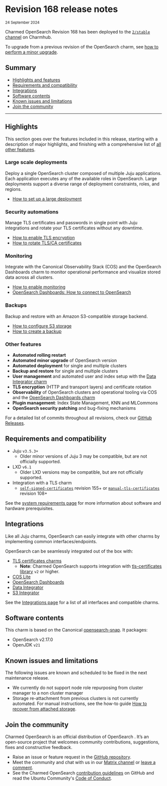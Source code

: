 
# Revision 168 release notes
<sub>24 September 2024</sub>

Charmed OpenSearch Revision 168 has been deployed to the [`2/stable` channel](https://charmhub.io/opensearch?channel=2/stable) on Charmhub.

To upgrade from a previous revision of the OpenSearch charm, see [how to perform a minor upgrade](https://charmhub.io/opensearch/docs/h-minor-upgrade).

## Summary
* [Highlights and features](#highlights)
* [Requirements and compatibility](#requirements-and-compatibility)
* [Integrations](#integrations)
* [Software contents](#software-contents)
* [Known issues and limitations](#known-issues-and-limitations)
* [Join the community](#join-the-community)

---

## Highlights
This section goes over the features included in this release, starting with a description of major highlights, and finishing with a comprehensive list of [all other features](#other-features).

### Large scale deployments

Deploy a single OpenSearch cluster composed of multiple Juju applications. Each application executes any of the available roles in OpenSearch. Large deployments support a diverse range of deployment constraints, roles, and regions.
* [How to set up a large deployment](/how-to/deploy/launch-a-large-deployment)

### Security automations

Manage TLS certificates and passwords in single point with Juju integrations and rotate your TLS certificates without any downtime.

* [How to enable TLS encryption](/how-to/tls-encryption/enable-tls-encryption)
* [How to rotate TLS/CA certificates](/how-to/tls-encryption/rotate-tls-ca-certificates)

### Monitoring

Integrate with the Canonical Observability Stack (COS) and the OpenSearch Dashboards charm to monitor operational performance and visualize stored data across all clusters.

* [How to enable monitoring](/how-to/enable-monitoring)
* [OpenSearch Dashboards: How to connect to OpenSearch](/t/https://charmhub.io/opensearch-dashboards/docs/h-db-connect)

### Backups

Backup and restore with an Amazon S3-compatible storage backend.

* [How to configure S3 storage](/how-to/back-up-and-restore/configure-s3)
* [How to create a backup](/how-to/back-up-and-restore/create-a-backup)

### Other features
* **Automated rolling restart**
* **Automated minor upgrade** of OpenSearch version
* **Automated deployment** for single and multiple clusters
* **Backup and restore** for single and multiple clusters
* **User management** and automated user and index setup with the [Data Integrator charm](https://charmhub.io/data-integrator)
* **TLS encryption** (HTTP and transport layers) and certificate rotation
* **Observability** of OpenSearch clusters and operational tooling via COS and the 
 [OpenSearch Dashboards charm](https://charmhub.io/opensearch-dashboards)
* **Plugin management**: Index State Management, KNN and MLCommons
* **OpenSearch security patching** and bug-fixing mechanisms

For a detailed list of commits throughout all revisions, check our [GitHub Releases](https://github.com/canonical/opensearch-operator/releases).

## Requirements and compatibility
* Juju `v3.5.3+`
  * Older minor versions of Juju 3 may be compatible, but are not officially supported.
* LXD `v6.1`
  * Older LXD versions may be compatible, but are not officially supported.
* Integration with a TLS charm
  * [`self-signed-certificates`](https://charmhub.io/self-signed-certificates) revision 155+ or [`manual-tls-certificates`](https://charmhub.io/manual-tls-certificates) revision 108+

See the [system requirements page](/reference/system-requirements) for more information about software and hardware prerequisites.

## Integrations

Like all Juju charms, OpenSearch can easily integrate with other charms by implementing common interfaces/endpoints.

OpenSearch can be seamlessly integrated out of the box with:

* [TLS certificates charms](https://charmhub.io/topics/security-with-x-509-certificates#heading--understanding-your-x-509-certificates-requirements)
  * **Note**: Charmed OpenSearch supports integration with [tls-certificates library](https://charmhub.io/tls-certificates-interface/libraries/tls_certificates) `v2` or higher.
* [COS Lite](https://charmhub.io/cos-lite)
* [OpenSearch Dashboards](https://charmhub.io/opensearch-dashboards)
* [Data Integrator](https://charmhub.io/data-integrator)
* [S3 Integrator](https://charmhub.io/s3-integrator)

See the [Integrations page](https://charmhub.io/opensearch/integrations) for a list of all interfaces and compatible charms.

## Software contents

This charm is based on the Canonical [opensearch-snap](https://github.com/canonical/opensearch-snap). It packages:
* OpenSearch v2.17.0
* OpenJDK `v21`

## Known issues and limitations

The following issues are known and scheduled to be fixed in the next maintenance release.

* We currently do not support node role repurposing from cluster manager to a non cluster manager
* Storage re-attachment from previous clusters is not currently automated. For manual instructions, see the how-to guide [How to recover from attached storage](/how-to/recover-from-attached-storage).

## Join the community

Charmed OpenSearch is an official distribution of OpenSearch . It’s an open-source project that welcomes community contributions, suggestions, fixes and constructive feedback.

* Raise an issue or feature request in the [GitHub repository](https://github.com/canonical/opensearch-operator/issues).
* Meet the community and chat with us in our [Matrix channel](https://matrix.to/#/#charmhub-data-platform:ubuntu.com) or [leave a comment](https://discourse.charmhub.io/t/charmed-opensearch-documentation/9729).
* See the Charmed OpenSearch [contribution guidelines](https://github.com/canonical/opensearch-operator/blob/main/CONTRIBUTING.md) on GitHub and read the Ubuntu Community's [Code of Conduct](https://ubuntu.com/community/code-of-conduct).

